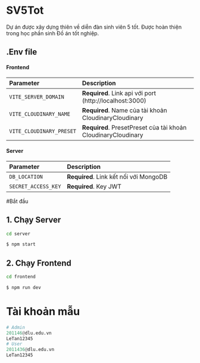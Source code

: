 # SV5Tot
Dự án được xây dựng thiên về diễn đàn sinh viên 5 tốt. Được hoàn thiện trong học phần sinh Đồ án tốt nghiệp.

## .Env file
#### Frontend

| Parameter | Description                |
| :-------- | :------------------------- |
| `VITE_SERVER_DOMAIN` | **Required**. Link api với port (http://localhost:3000) |
| `VITE_CLOUDINARY_NAME` | **Required**. Name của tài khoản CloudinaryCloudinary |
| `VITE_CLOUDINARY_PRESET` | **Required**. PresetPreset của tài khoản CloudinaryCloudinary|

#### Server

| Parameter | Description                |
| :-------- | :------------------------- |
| `DB_LOCATION` | **Required**. Link kết nối với MongoDB |
| `SECRET_ACCESS_KEY` | **Required**. Key JWT |

#Bắt đầu
## 1. Chạy Server
```bash
cd server
```
```bash
$ npm start
```

## 2. Chạy Frontend
```bash
cd frontend
```
```bash
$ npm run dev
```

# Tài khoản mẫu
```python
# Admin
201146@dlu.edu.vn
LeTan12345
# User
2011436@dlu.edu.vn
LeTan12345

```
